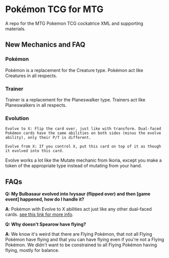 # Pokémon TCG for MTG

A repo for the MTG Pokemon TCG cockatrice XML and supporting materials.

## New Mechanics and FAQ

### Pokémon

Pokémon is a replacement for the Creature type. Pokémon act like Creatures in all respects.

### Trainer

Trainer is a replacement for the Planeswalker type. Trainers act like Planeswalkers in all respects.

### Evolution

```
Evolve to X: Flip the card over, just like with transform. Dual-faced Pokémon cards have the same abilities on both sides (minus the evolve ability), only their P/T is different.

Evolve from X: If you control X, put this card on top of it as though it evolved into this card.
```

Evolve works a lot like the Mutate mechanic from Ikoria, except you make a token of the appropriate type instead of mutating from your hand.

## FAQs

**Q: My Bulbasaur evolved into Ivysaur (flipped over) and then [game event] happened, how do I handle it?**

**A**: Pokémon with Evolve to X abilities act just like any other dual-faced cards. [see this link for more info](https://magic.wizards.com/en/articles/archive/feature/double-faced-card-rules-2011-08-29#:~:text=Double-Faced%20Card%20Rules%201%20Double-Faced%20Cards%20in%20General.,...%204%20Double-Faced%20Cards%20and%20Copy%20Effects.%20).

**Q: Why doesn't Spearow have flying?**

**A**: We know it's weird that there are Flying Pokémon, that not all Flying Pokémon have flying and that you can have flying even if you're not a Flying Pokémon. We didn't want to be constrained to all Flying Pokémon having flying, mostly for balance.
